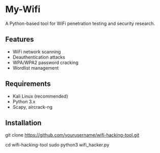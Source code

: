 # My-Wifi
A Python-based tool for WiFi penetration testing and security research.
## Features
- WiFi network scanning
- Deauthentication attacks
- WPA/WPA2 password cracking
- Wordlist management
## Requirements
- Kali Linux (recommended)
- Python 3.x
- Scapy, aircrack-ng
## Installation
git clone https://github.com/yourusername/wifi-hacking-tool.git

cd wifi-hacking-tool
sudo python3 wifi_hacker.py
